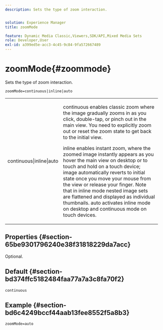 ```yaml
---
description: Sets the type of zoom interaction.


solution: Experience Manager
title: zoomMode

feature: Dynamic Media Classic,Viewers,SDK/API,Mixed Media Sets
role: Developer,User
exl-id: a399ed5e-acc3-4c45-9c84-9fa572667489
---
```

# zoomMode{#zoommode}

Sets the type of zoom interaction.

 `zoomMode=continuous|inline|auto`

<table id="table_E314540D347D47699C04EB80D20C0721"> 
 <tbody> 
  <tr> 
   <td colname="col1"> <p> <span class="codeph"> continuous|inline|auto </span> </p> </td> 
   <td colname="col2"> <p> <span class="codeph"> continuous </span> enables classic zoom where the image gradually zooms in as you click, double-tap, or pinch out in the main view. You need to explicitly zoom out or reset the zoom state to get back to the initial view. </p> <p> <span class="codeph"> inline </span> enables instant zoom, where the zoomed image instantly appears as you hover the main view on desktop or to touch and hold on a touch device; image automatically reverts to initial state once you move your mouse from the view or release your finger. Note that in <span class="codeph"> inline </span> mode nested image sets are flattened and displayed as individual thumbnails. <span class="codeph"> auto </span> activates inline mode on desktop and continuous mode on touch devices. </p> </td> 
  </tr> 
 </tbody> 
</table>

## Properties {#section-65be9301796240e38f31818229da7acc}

Optional.

## Default {#section-bd374ffc5182484faa77a7a3c8fa70f2}

`continuous`

## Example {#section-bd6c4249bccf44aab13fee8552f5a8b3}

`zoomMode=auto`

